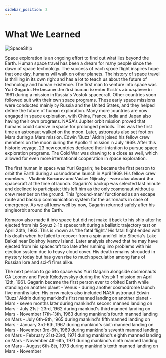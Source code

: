 ```yaml
---
sidebar_position: 2
---
```


# What We Learned

![SpaceShip](/img/1861.jpg)

Space exploration is an ongoing effort to find out what lies beyond the Earth. Human space travel has been a dream for many people since the dawn of space technology. The success of each space flight inspires hope that one day, humans will walk on other planets. The history of space travel is thrilling in its own right and has a lot to teach us about the future of technology and human existence.
The first man to venture into space was Yuri Gagarin. He became the first human to enter Earth's atmosphere in 1961 during a mission in Russia's Vostok spacecraft. Other countries soon followed suit with their own space programs. These early space missions were conducted mainly by Russia and the United States, and they helped define the future of human exploration. Many more countries are now engaged in space exploration, with China, France, India and Japan also having their own programs.
NASA's Jupiter orbit mission proved that humans could survive in space for prolonged periods. This was the first time an astronaut walked on the moon. Later, astronauts also set foot on Mars during a Mars mission. Edwin 'Buzz' Aldrin joined his fellow crew members on the moon during the Apollo 11 mission in July 1969. After this historic voyage, 23 new countries declared their intention to pursue space exploration programs. The Cold War was drawing to a close as well, which allowed for even more international cooperation in space exploration.

The first human in space was Yuri Gagarin; he became the first person to orbit the Earth during a cosmodrome launch in April 1969. His fellow crew members - Vladimir Komarov and Vaslav Nijinsky - were also aboard the spacecraft at the time of launch. Gagarin's backup was selected last minute and declined to participate; this left him as the only cosmonaut without a crew member on the ground. This 'ground-man' functioned as an escape route and backup communication system for the astronauts in case of emergency. As we all know well by now, Gagarin returned safely after his singleorbit around the Earth.

Komarov also made it into space but did not make it back to his ship after he ejected from his Soyuz 2-1b spacecraft during a ballistic trajectory test on April 24th, 1963. This is known as 'the fatal flight.' His fatal flight ended with his death when he failed to recover from a spin and fell into Siberia's Lake Baikal near Bolshoy Ivanov Island. Later analysis showed that he may have ejected from his spacecraft too late after running into problems with his ejection system due to heavy cloud cover. His death remains shrouded in mystery today but has given rise to much speculation among fans of Russian lore and sci-fi films alike.

The next person to go into space was Yuri Gagarin alongside cosmonauts GA Leonov and Pyotr Kolodyevskyy during the Vostok 1 mission on April 12th, 1961. Gagarin became the first person ever to orbited Earth while standing on another planet - Venus - during another cosmodrome launch five months later. His crew mates also included NASA astronaut Edwin 'Buzz' Aldrin during mankind's first manned landing on another planet - Mars - seven months later during mankind's second manned landing on Mars - July 21st- 23rd, 1962 during mankind's third manned landing on Mars - November 17th-18th, 1963 during mankind's fourth manned landing on Mars - July 6th-9th, 1965 during mankind's fifth manned landing on Mars - January 3rd-6th, 1967 during mankind's sixth manned landing on Mars - November 3rd-6th, 1969 during mankind's seventh manned landing on Mars - February 21st-23rd, 1971 during mankind's eighth manned landing on Mars - November 4th-6th, 1971 during mankind's ninth manned landing on Mars - August 6th-8th, 1973 during mankind's tenth manned landing on Mars - November